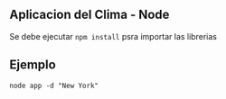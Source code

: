 ## Aplicacion del Clima - Node

Se debe ejecutar ```npm install``` psra importar las librerias

## Ejemplo

```
node app -d "New York"
```